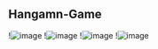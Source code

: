 ## Hangamn-Game

!![image](https://user-images.githubusercontent.com/109158067/210177627-f3fc3697-9c2f-4afc-8d8d-db6fa6e8dfcb.png)
!![image](https://user-images.githubusercontent.com/109158067/210177636-ad7f3c1f-979f-48cf-8396-5c2cb93b5671.png)
!![image](https://user-images.githubusercontent.com/109158067/210177654-db7ef74c-4eef-4a23-8d11-49fa6d641bdb.png)
!![image](https://user-images.githubusercontent.com/109158067/210177665-755755ed-d5b6-43bd-b920-fc98898db7b2.png)
